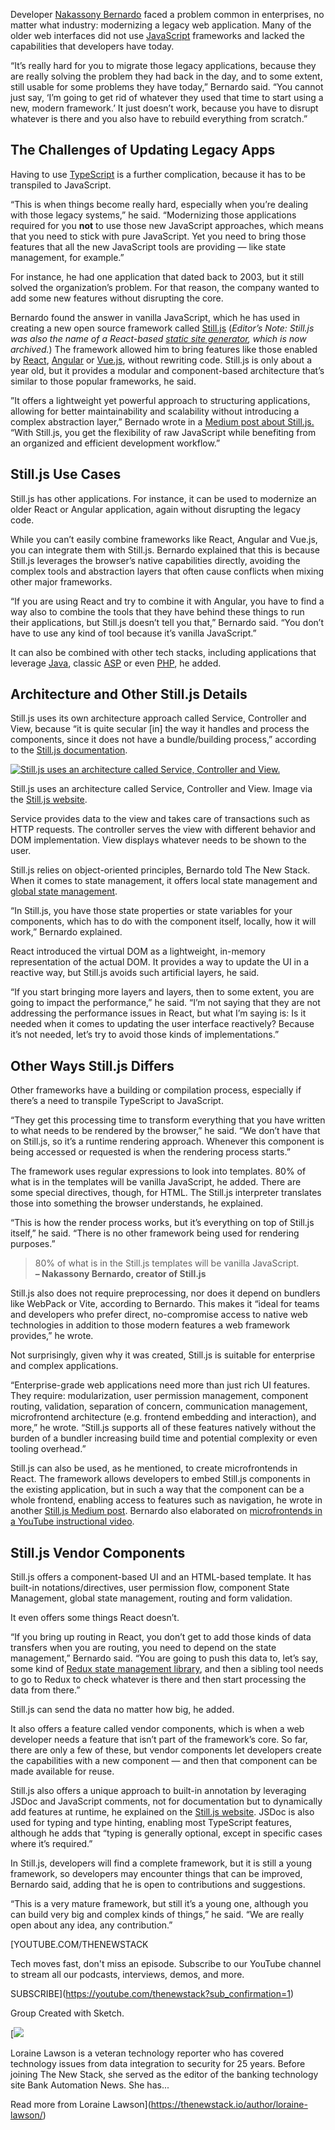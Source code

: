 Developer [Nakassony Bernardo](https://www.linkedin.com/in/nakassony-bernardo-8392879a/) faced a problem common in enterprises, no matter what industry: modernizing a legacy web application. Many of the older web interfaces did not use [JavaScript](https://thenewstack.io/introduction-to-javascript/) frameworks and lacked the capabilities that developers have today.

“It’s really hard for you to migrate those legacy applications, because they are really solving the problem they had back in the day, and to some extent, still usable for some problems they have today,” Bernardo said. “You cannot just say, ‘I’m going to get rid of whatever they used that time to start using a new, modern framework.’ It just doesn’t work, because you have to disrupt whatever is there and you also have to rebuild everything from scratch.”

## The Challenges of Updating Legacy Apps

Having to use [TypeScript](https://thenewstack.io/typescript-5-5-faster-smarter-and-more-powerful/) is a further complication, because it has to be transpiled to JavaScript.

“This is when things become really hard, especially when you’re dealing with those legacy systems,” he said. “Modernizing those applications required for you **not** to use those new JavaScript approaches, which means that you need to stick with pure JavaScript. Yet you need to bring those features that all the new JavaScript tools are providing — like state management, for example.”

For instance, he had one application that dated back to 2003, but it still solved the organization’s problem. For that reason, the company wanted to add some new features without disrupting the core.

Bernardo found the answer in vanilla JavaScript, which he has used in creating a new open source framework called [Still.js](https://github.com/still-js/core) (*Editor’s Note: Still.js was also the name of a React-based [static site generator](https://thenewstack.io/nue-a-new-static-site-generator-taking-on-next-js/), which is now archived.*) The framework allowed him to bring features like those enabled by [React](https://thenewstack.io/remix-3-and-the-end-of-react-centric-architectures/), [Angular](https://thenewstack.io/angular-v20-advances-zoneless-adds-support-for-ai-development/) or [Vue.js](https://thenewstack.io/a-peek-at-whats-next-for-vue/), without rewriting code. Still.js is only about a year old, but it provides a modular and component-based architecture that’s similar to those popular frameworks, he said.

”It offers a lightweight yet powerful approach to structuring applications, allowing for better maintainability and scalability without introducing a complex abstraction layer,” Bernado wrote in a [Medium post about Still.js.](https://medium.com/@sonybernardo/still-js-a-way-to-leverage-vanilla-javascript-for-complex-and-enterprise-level-web-development-34cd1c555061) “With Still.js, you get the flexibility of raw JavaScript while benefiting from an organized and efficient development workflow.”

## Still.js Use Cases

Still.js has other applications. For instance, it can be used to modernize an older React or Angular application, again without disrupting the legacy code.

While you can’t easily combine frameworks like React, Angular and Vue.js, you can integrate them with Still.js. Bernardo explained that this is because Still.js leverages the browser’s native capabilities directly, avoiding the complex tools and abstraction layers that often cause conflicts when mixing other major frameworks.

“If you are using React and try to combine it with Angular, you have to find a way also to combine the tools that they have behind these things to run their applications, but Still.js doesn’t tell you that,” Bernardo said. “You don’t have to use any kind of tool because it’s vanilla JavaScript.”

It can also be combined with other tech stacks, including applications that leverage [Java](https://thenewstack.io/introduction-to-java-programming-language/), classic [ASP](https://dotnet.microsoft.com/en-us/apps/aspnet) or even [PHP](https://thenewstack.io/the-herd-is-strong-php-and-its-developer-ecosystem-at-30/), he added.

## Architecture and Other Still.js Details

Still.js uses its own architecture approach called Service, Controller and View, because “it is quite secular [in] the way it handles and process the components, since it does not have a bundle/building process,” according to the [Still.js documentation](https://still-js.github.io/stilljs-site/architecture/).

[![Still.js uses an architecture called Service, Controller and View.](https://cdn.thenewstack.io/media/2025/07/394b5b87-scv-architecture.png)](https://cdn.thenewstack.io/media/2025/07/394b5b87-scv-architecture.png)

Still.js uses an architecture called Service, Controller and View. Image via the [Still.js website](https://still-js.github.io/stilljs-site/).

Service provides data to the view and takes care of transactions such as HTTP requests. The controller serves the view with different behavior and DOM implementation. View displays whatever needs to be shown to the user.

Still.js relies on object-oriented principles, Bernardo told The New Stack. When it comes to state management, it offers local state management and [global state management](https://thenewstack.io/how-to-simplify-global-state-management-in-react-using-jotai/).

“In Still.js, you have those state properties or state variables for your components, which has to do with the component itself, locally, how it will work,” Bernardo explained.

React introduced the virtual DOM as a lightweight, in-memory representation of the actual DOM. It provides a way to update the UI in a reactive way, but Still.js avoids such artificial layers, he said.

“If you start bringing more layers and layers, then to some extent, you are going to impact the performance,” he said. “I’m not saying that they are not addressing the performance issues in React, but what I’m saying is: Is it needed when it comes to updating the user interface reactively? Because it’s not needed, let’s try to avoid those kinds of implementations.”

## Other Ways Still.js Differs

Other frameworks have a building or compilation process, especially if there’s a need to transpile TypeScript to JavaScript.

“They get this processing time to transform everything that you have written to what needs to be rendered by the browser,” he said. “We don’t have that on Still.js, so it’s a runtime rendering approach. Whenever this component is being accessed or requested is when the rendering process starts.”

The framework uses regular expressions to look into templates. 80% of what is in the templates will be vanilla JavaScript, he added. There are some special directives, though, for HTML. The Still.js interpreter translates those into something the browser understands, he explained.

“This is how the render process works, but it’s everything on top of Still.js itself,” he said. “There is no other framework being used for rendering purposes.”

> 80% of what is in the Still.js templates will be vanilla JavaScript.  
> **– Nakassony Bernardo, creator of Still.js**

Still.js also does not require preprocessing, nor does it depend on bundlers like WebPack or Vite, according to Bernardo. This makes it “ideal for teams and developers who prefer direct, no-compromise access to native web technologies in addition to those modern features a web framework provides,” he wrote.

Not surprisingly, given why it was created, Still.js is suitable for enterprise and complex applications.

“Enterprise-grade web applications need more than just rich UI features. They require: modularization, user permission management, component routing, validation, separation of concern, communication management, microfrontend architecture (e.g. frontend embedding and interaction), and more,” he wrote. “Still.js supports all of these features natively without the burden of a bundler increasing build time and potential complexity or even tooling overhead.”

Still.js can also be used, as he mentioned, to create microfrontends in React. The framework allows developers to embed Still.js components in the existing application, but in such a way that the component can be a whole frontend, enabling access to features such as navigation, he wrote in another [Still.js Medium post](https://medium.com/@sonybernardo/rethinking-microfrontend-architecture-combining-still-js-f24862358847). Bernardo also elaborated on [microfrontends in a YouTube instructional video](https://www.youtube.com/watch?v=8dPNkNhpbkc).

## Still.js Vendor Components

Still.js offers a component-based UI and an HTML-based template. It has built-in notations/directives, user permission flow, component State Management, global state management, routing and form validation.

It even offers some things React doesn’t.

“If you bring up routing in React, you don’t get to add those kinds of data transfers when you are routing, you need to depend on the state management,” Bernardo said. “You are going to push this data to, let’s say, some kind of [Redux state management library](https://redux.js.org/), and then a sibling tool needs to go to Redux to check whatever is there and then start processing the data from there.”

Still.js can send the data no matter how big, he added.

It also offers a feature called vendor components, which is when a web developer needs a feature that isn’t part of the framework’s core. So far, there are only a few of these, but vendor components let developers create the capabilities with a new component — and then that component can be made available for reuse.

Still.js also offers a unique approach to built-in annotation by leveraging JSDoc and JavaScript comments, not for documentation but to dynamically add features at runtime, he explained on the [Still.js website](https://still-js.github.io/stilljs-site/). JSDoc is also used for typing and type hinting, enabling most TypeScript features, although he adds that “typing is generally optional, except in specific cases where it’s required.”

In Still.js, developers will find a complete framework, but it is still a young framework, so developers may encounter things that can be improved, Bernardo said, adding that he is open to contributions and suggestions.

“This is a very mature framework, but still it’s a young one, although you can build very big and complex kinds of things,” he said. “We are really open about any idea, any contribution.”

[YOUTUBE.COM/THENEWSTACK

Tech moves fast, don't miss an episode. Subscribe to our YouTube
channel to stream all our podcasts, interviews, demos, and more.

SUBSCRIBE](https://youtube.com/thenewstack?sub_confirmation=1)

Group
Created with Sketch.

[![](https://thenewstack.io/wp-content/uploads/2023/08/4de88b83-4756312a-326a38b7-lorainelawson2-600x600-1-600x600.jpeg)

Loraine Lawson is a veteran technology reporter who has covered technology issues from data integration to security for 25 years. Before joining The New Stack, she served as the editor of the banking technology site Bank Automation News. She has...

Read more from Loraine Lawson](https://thenewstack.io/author/loraine-lawson/)
